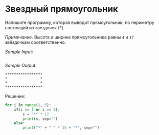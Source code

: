 # Звездный прямоугольник

Напишите программу, которая выводит прямоугольник, по периметру состоящий из звездочек (*).

*Примечание.* Высота и ширина прямоугольника равны ```4``` и ```17``` звёздочкам соответственно.

*Sample Input:*
```

```

*Sample Output:*
```
*****************
*               *
*               *
*****************
```

Решение:
```python
for i in range(1, 5):
    if(i == 1 or i == 4):
        s = "*" * 17
        print(s, sep="")
    else:
        print("*" + " " * 15 + "*", sep="")
```
